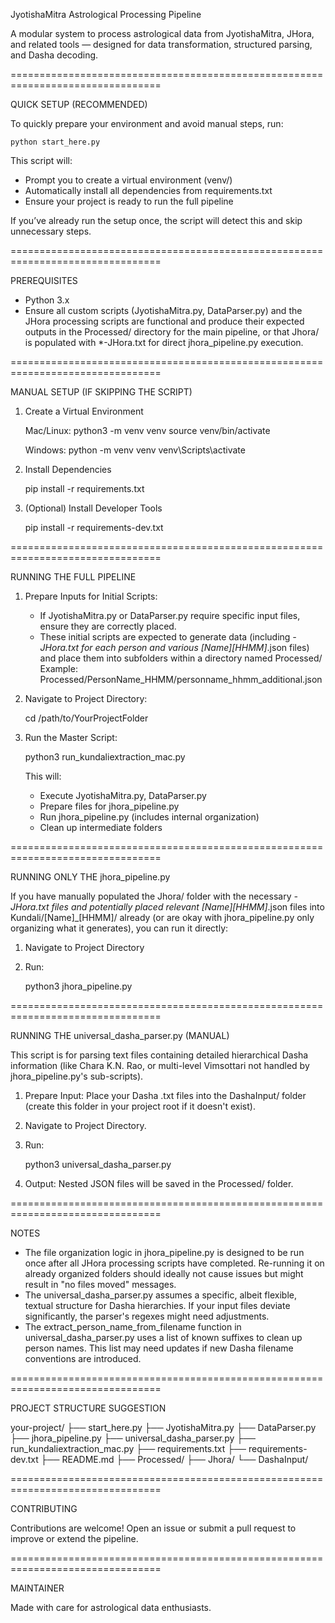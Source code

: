 JyotishaMitra Astrological Processing Pipeline

A modular system to process astrological data from JyotishaMitra, JHora, and related tools — designed for data transformation, structured parsing, and Dasha decoding.

================================================================================

QUICK SETUP (RECOMMENDED)

To quickly prepare your environment and avoid manual steps, run:

    python start_here.py

This script will:
- Prompt you to create a virtual environment (venv/)
- Automatically install all dependencies from requirements.txt
- Ensure your project is ready to run the full pipeline

If you’ve already run the setup once, the script will detect this and skip unnecessary steps.

================================================================================

PREREQUISITES

- Python 3.x
- Ensure all custom scripts (JyotishaMitra.py, DataParser.py) and the JHora processing scripts are functional and produce their expected outputs in the Processed/ directory for the main pipeline, or that Jhora/ is populated with *-JHora.txt for direct jhora_pipeline.py execution.

================================================================================

MANUAL SETUP (IF SKIPPING THE SCRIPT)

1. Create a Virtual Environment

    Mac/Linux:
        python3 -m venv venv
        source venv/bin/activate

    Windows:
        python -m venv venv
        venv\Scripts\activate

2. Install Dependencies

    pip install -r requirements.txt

3. (Optional) Install Developer Tools

    pip install -r requirements-dev.txt

================================================================================

RUNNING THE FULL PIPELINE

1. Prepare Inputs for Initial Scripts:
    - If JyotishaMitra.py or DataParser.py require specific input files, ensure they are correctly placed.
    - These initial scripts are expected to generate data (including *-JHora.txt for each person and various [Name]_[HHMM]_*.json files) and place them into subfolders within a directory named Processed/
      Example: Processed/PersonName_HHMM/personname_hhmm_additional.json

2. Navigate to Project Directory:

    cd /path/to/YourProjectFolder

3. Run the Master Script:

    python3 run_kundaliextraction_mac.py

    This will:
    - Execute JyotishaMitra.py, DataParser.py
    - Prepare files for jhora_pipeline.py
    - Run jhora_pipeline.py (includes internal organization)
    - Clean up intermediate folders

================================================================================

RUNNING ONLY THE jhora_pipeline.py

If you have manually populated the Jhora/ folder with the necessary *-JHora.txt files and potentially placed relevant [Name]_[HHMM]_*.json files into Kundali/[Name]_[HHMM]/ already (or are okay with jhora_pipeline.py only organizing what it generates), you can run it directly:

1. Navigate to Project Directory

2. Run:

    python3 jhora_pipeline.py

================================================================================

RUNNING THE universal_dasha_parser.py (MANUAL)

This script is for parsing text files containing detailed hierarchical Dasha information (like Chara K.N. Rao, or multi-level Vimsottari not handled by jhora_pipeline.py's sub-scripts).

1. Prepare Input: 
    Place your Dasha .txt files into the DashaInput/ folder (create this folder in your project root if it doesn't exist).

2. Navigate to Project Directory.

3. Run:

    python3 universal_dasha_parser.py

4. Output: 
    Nested JSON files will be saved in the Processed/ folder.

================================================================================

NOTES

- The file organization logic in jhora_pipeline.py is designed to be run once after all JHora processing scripts have completed. Re-running it on already organized folders should ideally not cause issues but might result in "no files moved" messages.
- The universal_dasha_parser.py assumes a specific, albeit flexible, textual structure for Dasha hierarchies. If your input files deviate significantly, the parser's regexes might need adjustments.
- The extract_person_name_from_filename function in universal_dasha_parser.py uses a list of known suffixes to clean up person names. This list may need updates if new Dasha filename conventions are introduced.

================================================================================

PROJECT STRUCTURE SUGGESTION

your-project/
├── start_here.py
├── JyotishaMitra.py
├── DataParser.py
├── jhora_pipeline.py
├── universal_dasha_parser.py
├── run_kundaliextraction_mac.py
├── requirements.txt
├── requirements-dev.txt
├── README.md
├── Processed/
├── Jhora/
└── DashaInput/

================================================================================

CONTRIBUTING

Contributions are welcome! Open an issue or submit a pull request to improve or extend the pipeline.

================================================================================

MAINTAINER

Made with care for astrological data enthusiasts.
